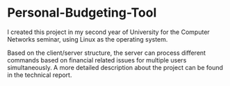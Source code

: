 # Personal-Budgeting-Tool
I created this project in my second year of University for the Computer Networks seminar, using Linux as the operating system. 

Based on the client/server structure, the server can process different commands based on financial related issues for multiple users simultaneously. A more detailed description about the project can be found in the technical report.
